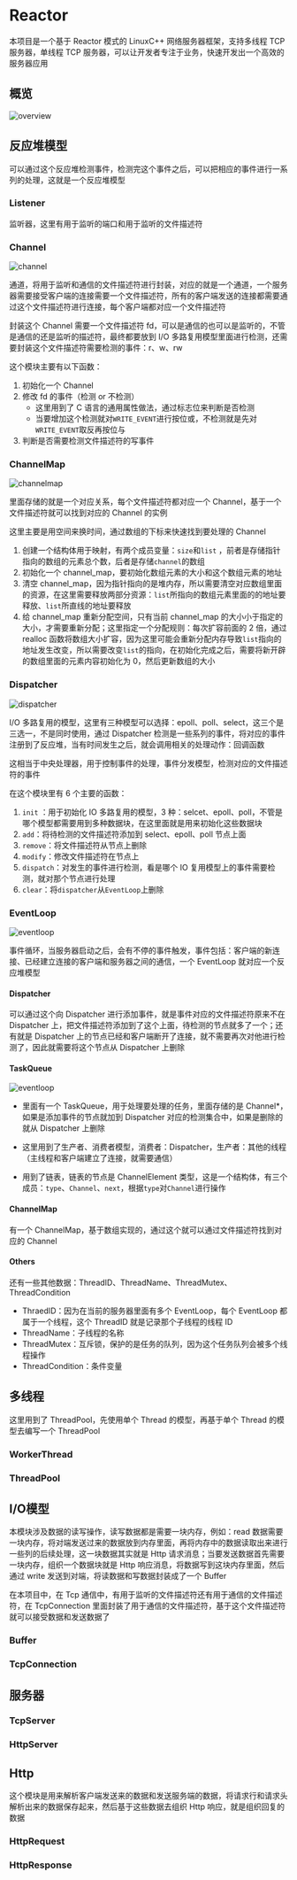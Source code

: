 # Reactor

本项目是一个基于 Reactor 模式的 LinuxC++ 网络服务器框架，支持多线程 TCP 服务器，单线程 TCP 服务器，可以让开发者专注于业务，快速开发出一个高效的服务器应用

## 概览

![overview](https://github.com/AxLiupore/reactor/blob/master/images/overview.jpg)

## 反应堆模型

可以通过这个反应堆检测事件，检测完这个事件之后，可以把相应的事件进行一系列的处理，这就是一个反应堆模型

### Listener

监听器，这里有用于监听的端口和用于监听的文件描述符

### Channel

![channel](https://github.com/AxLiupore/reactor/blob/master/images/channel.jpg)

通道，将用于监听和通信的文件描述符进行封装，对应的就是一个通道，一个服务器需要接受客户端的连接需要一个文件描述符，所有的客户端发送的连接都需要通过这个文件描述符进行连接，每个客户端都对应一个文件描述符

封装这个 Channel 需要一个文件描述符 fd，可以是通信的也可以是监听的，不管是通信的还是监听的描述符，最终都要放到 I/O 多路复用模型里面进行检测，还需要封装这个文件描述符需要检测的事件：r、w、rw

这个模块主要有以下函数：

1. 初始化一个 Channel
2. 修改 fd 的事件（检测 or 不检测）
    - 这里用到了 C 语言的通用属性做法，通过标志位来判断是否检测
    - 当要增加这个检测就对`WRITE_EVENT`进行按位或，不检测就是先对`WRITE_EVENT`取反再按位与
3. 判断是否需要检测文件描述符的写事件

### ChannelMap

![channelmap](https://github.com/AxLiupore/reactor/blob/master/images/channelmap.jpg)

里面存储的就是一个对应关系，每个文件描述符都对应一个 Channel，基于一个文件描述符就可以找到对应的 Channel 的实例

这里主要是用空间来换时间，通过数组的下标来快速找到要处理的 Channel

1. 创建一个结构体用于映射，有两个成员变量：`size`和`list` ，前者是存储指针指向的数组的元素总个数，后者是存储`channel`的数组
1. 初始化一个 channel_map，要初始化数组元素的大小和这个数组元素的地址
1. 清空 channel_map，因为指针指向的是堆内存，所以需要清空对应数组里面的资源，在这里需要释放两部分资源：`list`所指向的数组元素里面的的地址要释放、`list`所直线的地址要释放
1. 给 channel_map 重新分配空间，只有当前 channel_map 的大小小于指定的大小，才需要重新分配；这里指定一个分配规则：每次扩容前面的 2 倍，通过 realloc 函数将数组大小扩容，因为这里可能会重新分配内存导致`list`指向的地址发生改变，所以需要改变`list`的指向，在初始化完成之后，需要将新开辟的数组里面的元素内容初始化为 0，然后更新数组的大小

### Dispatcher

![dispatcher](https://github.com/AxLiupore/reactor/blob/master/images/dispatcher.jpg)

I/O 多路复用的模型，这里有三种模型可以选择：epoll、poll、select，这三个是三选一，不是同时使用，通过 Dispatcher 检测是一些系列的事件，将对应的事件注册到了反应堆，当有时间发生之后，就会调用相关的处理动作：回调函数

这相当于中央处理器，用于控制事件的处理，事件分发模型，检测对应的文件描述符的事件

在这个模块里有 6 个主要的函数：

1. `init` ：用于初始化 IO 多路复用的模型，3 种：selcet、epoll、poll，不管是哪个模型都需要用到多种数据块，在这里面就是用来初始化这些数据块
2. `add`：将待检测的文件描述符添加到 select、epoll、poll 节点上面
3. `remove`：将文件描述符从节点上删除
4. `modify`：修改文件描述符在节点上
5. `dispatch`：对发生的事件进行检测，看是哪个 IO 复用模型上的事件需要检测，就对那个节点进行处理
6. `clear`：将`dispatcher`从`EventLoop`上删除



### EventLoop

![eventloop](https://github.com/AxLiupore/reactor/blob/master/images/eventloop.jpg)

事件循环，当服务器启动之后，会有不停的事件触发，事件包括：客户端的新连接、已经建立连接的客户端和服务器之间的通信，一个 EventLoop 就对应一个反应堆模型

#### Dispatcher

可以通过这个向 Dispatcher 进行添加事件，就是事件对应的文件描述符原来不在 Dispatcher 上，把文件描述符添加到了这个上面，待检测的节点就多了一个；还有就是 Dispatcher 上的节点已经和客户端断开了连接，就不需要再次对他进行检测了，因此就需要将这个节点从 Dispatcher 上删除

#### TaskQueue

![eventloop](https://github.com/AxLiupore/reactor/blob/master/images/taskqueue.jpg)

- 里面有一个 TaskQueue，用于处理要处理的任务，里面存储的是 Channel*，如果是添加事件的节点就加到 Dispatcher 对应的检测集合中，如果是删除的就从 Dispatcher 上删除

- 这里用到了生产者、消费者模型，消费者：Dispatcher，生产者：其他的线程（主线程和客户端建立了连接，就需要通信）
- 用到了链表，链表的节点是 ChannelElement 类型，这是一个结构体，有三个成员：`type`、`Channel`、`next`，根据`type`对`Channel`进行操作

#### ChannelMap

有一个 ChannelMap，基于数组实现的，通过这个就可以通过文件描述符找到对应的 Channel

#### Others

还有一些其他数据：ThreadID、ThreadName、ThreadMutex、ThreadCondition
- ThraedID：因为在当前的服务器里面有多个 EventLoop，每个 EventLoop 都属于一个线程，这个 ThreadID 就是记录那个子线程的线程 ID
- ThreadName：子线程的名称
- ThreadMutex：互斥锁，保护的是任务的队列，因为这个任务队列会被多个线程操作
- ThreadCondition：条件变量

## 多线程

这里用到了 ThreadPool，先使用单个 Thread 的模型，再基于单个 Thread 的模型去编写一个 ThreadPool

### WorkerThread

### ThreadPool

## I/O模型

本模块涉及数据的读写操作，读写数据都是需要一块内存，例如：read 数据需要一块内存，将对端发送过来的数据放到内存里面，再将内存中的数据读取出来进行一些列的后续处理，这一块数据其实就是 Http 请求消息；当要发送数据首先需要一块内存，组织一个数据块就是 Http 响应消息，将数据写到这块内存里面，然后通过 write 发送到对端，将读数据和写数据封装成了一个 Buffer

在本项目中，在 Tcp 通信中，有用于监听的文件描述符还有用于通信的文件描述符，在 TcpConnection 里面封装了用于通信的文件描述符，基于这个文件描述符就可以接受数据和发送数据了

### Buffer

### TcpConnection

## 服务器

### TcpServer

### HttpServer

## Http

这个模块是用来解析客户端发送来的数据和发送服务端的数据，将请求行和请求头解析出来的数据保存起来，然后基于这些数据去组织 Http 响应，就是组织回复的数据

### HttpRequest

### HttpResponse

